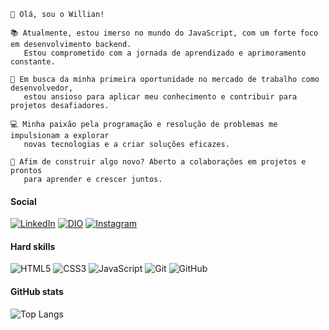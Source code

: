 `````
👋 Olá, sou o Willian!
`````
`````
📚 Atualmente, estou imerso no mundo do JavaScript, com um forte foco em desenvolvimento backend.
   Estou comprometido com a jornada de aprendizado e aprimoramento constante.

💼 Em busca da minha primeira oportunidade no mercado de trabalho como desenvolvedor,
   estou ansioso para aplicar meu conhecimento e contribuir para projetos desafiadores.

💻 Minha paixão pela programação e resolução de problemas me impulsionam a explorar  
   novas tecnologias e a criar soluções eficazes.

🌟 Afim de construir algo novo? Aberto a colaborações em projetos e prontos
   para aprender e crescer juntos.
`````


#### Social
[![LinkedIn](https://img.shields.io/badge/LinkedIn-9CE6EF?style=for-the-badge&logo=linkedin&logoColor=grey)](https://www.linkedin.com/in/willlian-dias-30798127a/) [![DIO](https://img.shields.io/badge/perfil_dio-9CE6EF?style=for-the-badge&logo=twitte&logoColor=grey)](https://www.dio.me/users/williantraveller42) [![Instagram](https://img.shields.io/badge/Instagram-9CE6EF?style=for-the-badge&logo=instagram&logoColor=grey)](https://www.instagram.com/daviddifloar/)
#### Hard skills
![HTML5](https://img.shields.io/badge/html5-9CE6EF.svg?style=for-the-badge&logo=html5&logoColor=grey) ![CSS3](https://img.shields.io/badge/css3-9CE6EF.svg?style=for-the-badge&logo=css3&logoColor=grey) ![JavaScript](https://img.shields.io/badge/JavaScript-9CE6EF?style=for-the-badge&logo=javascript&logoColor=grey) ![Git](https://img.shields.io/badge/git-9CE6EF.svg?style=for-the-badge&logo=git&logoColor=grey) ![GitHub](https://img.shields.io/badge/github-9CE6EF.svg?style=for-the-badge&logo=github&logoColor=grey)
#### GitHub stats
![Top Langs](https://github-readme-stats-git-masterrstaa-rickstaa.vercel.app/api/top-langs/?username=WillianDias-BDev&layout=compact&bg_color=9CE6EF&border_color=9CE6EF&title_color=6E6E6E&text_color=grey) 

